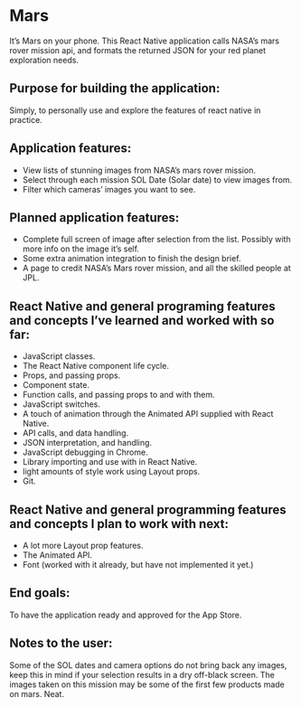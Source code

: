 # Mars

It’s Mars on your phone. This React Native application calls NASA’s mars rover mission api, and formats the returned JSON for your red planet exploration needs.

## Purpose for building the application:
   Simply, to personally use and explore the features of react native in practice. 

## Application features:
   * View lists of stunning images from NASA’s mars rover mission.
   * Select through each mission SOL Date (Solar date) to view images from.
   * Filter which cameras’ images you want to see.

## Planned application features:
   * Complete full screen of image after selection from the list.
	     Possibly with more info on the image it’s self.
   * Some extra animation integration to finish the design brief.
   * A page to credit NASA’s Mars rover mission, and all the skilled people at JPL.


## React Native and general programing features and concepts I’ve learned and worked with so far:

* JavaScript classes.
* The React Native component life cycle.
* Props, and passing props.
* Component state.
* Function calls, and passing props to and with them.
* JavaScript switches.
* A touch of animation through the Animated API supplied with React Native.
* API calls, and data handling.
* JSON interpretation, and handling.
* JavaScript debugging in Chrome.
* Library importing and use with in React Native.
* light amounts of style work using Layout props.
* Git.

## React Native and general programming features and concepts I plan to work with next:
* A lot more Layout prop features.
* The Animated API.
* Font (worked with it already, but have not implemented it yet.)


## End goals:
To have the application ready and approved for the App Store.


## Notes to the user:
Some of the SOL dates and camera options do not bring back any images, keep this in mind if your selection results in a dry off-black screen.
The images taken on this mission may be some of the first few products made on mars. Neat.
